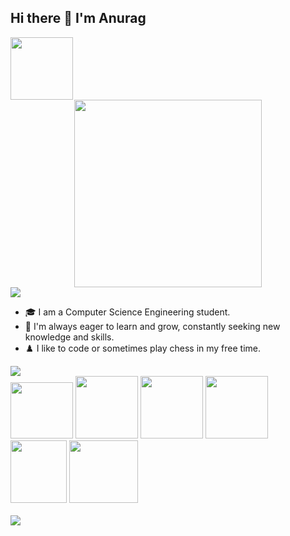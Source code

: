 ## Hi there 👋 I'm Anurag 
<div>
<img src="https://media.giphy.com/media/v1.Y2lkPTc5MGI3NjExYmF1emtkaTk4eTJpdDVvYm5rNGtndHdseXJvZms1d280ZWZsMjBuZSZlcD12MV9pbnRlcm5hbF9naWZfYnlfaWQmY3Q9cw/vKhKsyEFVK4IuEKzWY/giphy.gif" width="100">
</div>
<div align="center">
  <img src="https://static-00.iconduck.com/assets.00/coding-illustration-2048x1365-yefj2c5b.png" width = "300">
</div>
<div>
  <img src="https://img.shields.io/badge/about-me-cyan">
</div>

- 🎓 I am a Computer Science Engineering student.
- 🧮 I'm always eager to learn and grow, constantly seeking new knowledge and skills.
- ♟️ I like to code or sometimes play chess in my free time.

<div>
  <img src="https://img.shields.io/badge/languages-orange">
</div>
<div>
  <img src="https://media2.giphy.com/media/LMt9638dO8dftAjtco/giphy.gif?cid=6c09b952qhrck8gtw35e9t8idt98uu7wjpmzf2z43v9g0coq&ep=v1_internal_gif_by_id&rid=giphy.gif&ct=s" width="100" height="90">
  <img src="https://media.giphy.com/media/v1.Y2lkPTc5MGI3NjExcXFkZXh1a2dzeG5yNTl2YnM0M2psbnB0N3p5ZHlnaWNpOWoyZDRxMyZlcD12MV9pbnRlcm5hbF9naWZfYnlfaWQmY3Q9cw/XAxylRMCdpbEWUAvr8/giphy.gif" width="100" height="100">
  <img src="https://media.giphy.com/media/v1.Y2lkPTc5MGI3NjExaTV3YmQxdXdmeGN2MTA0dzZlemo5dDY1NTRpanJ4Z2ZnMjlmaTRycCZlcD12MV9pbnRlcm5hbF9naWZfYnlfaWQmY3Q9cw/fsEaZldNC8A1PJ3mwp/giphy.gif" width="100" height="100">
  <img src="https://media2.giphy.com/media/ln7z2eWriiQAllfVcn/giphy.gif?cid=6c09b952yuu2r4msaihdso8kxq1j8o2brw57bun8ymjgs6s2&ep=v1_internal_gif_by_id&rid=giphy.gif&ct=s" width="100" height="100">
  <img src="https://upload.wikimedia.org/wikipedia/commons/thumb/1/18/C_Programming_Language.svg/570px-C_Programming_Language.svg.png?20201031132917" width="90" height="100">
  <img src="https://1000logos.net/wp-content/uploads/2020/08/MySQL-Logo.png" width="110" height=100">
</div><br>
<div>
  <img src="https://img.shields.io/badge/tools-blue">
</div>


